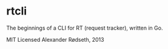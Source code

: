 rtcli
=====

The beginnings of a CLI for RT (request tracker), written in Go.

MIT Licensed
Alexander Rødseth, 2013
